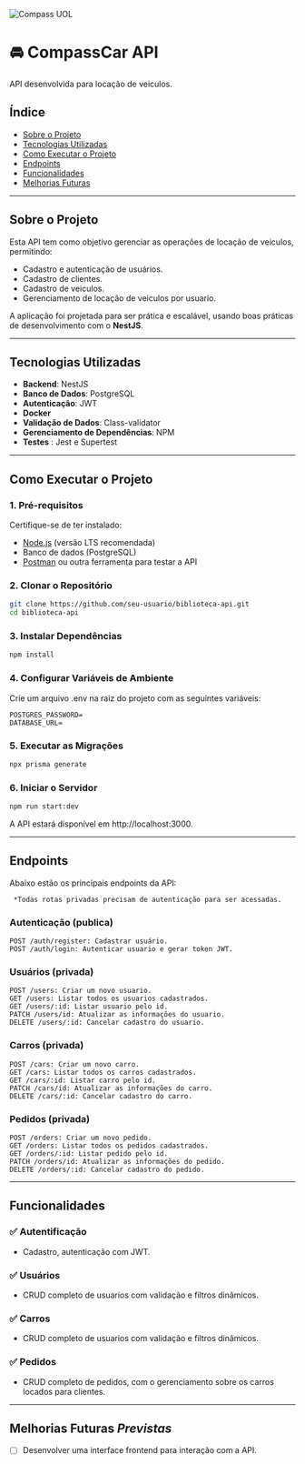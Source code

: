 ![Compass UOL](https://encrypted-tbn0.gstatic.com/images?q=tbn:ANd9GcSjETy0VOzv6gXdQZlWfiNFwK9qTxnPI8Obzw&s)

# 🚘 CompassCar API
API desenvolvida para locação de veiculos.

## **Índice**
- [Sobre o Projeto](#sobre-o-projeto)
- [Tecnologias Utilizadas](#tecnologias-utilizadas)
- [Como Executar o Projeto](#como-executar-o-projeto)
- [Endpoints](#endpoints)
- [Funcionalidades](#funcionalidades)
- [Melhorias Futuras](#melhorias-futuras-previstas)

---

## **Sobre o Projeto**
Esta API tem como objetivo gerenciar as operações de locação de veiculos, permitindo:
- Cadastro e autenticação de usuários.
- Cadastro de clientes.
- Cadastro de veiculos.
- Gerenciamento de locação de veiculos por usuario.

A aplicação foi projetada para ser prática e escalável, usando boas práticas de desenvolvimento com o **NestJS**.

---

## **Tecnologias Utilizadas**
- **Backend**: NestJS
- **Banco de Dados**: PostgreSQL
- **Autenticação**: JWT
- **Docker**
- **Validação de Dados**: Class-validator
- **Gerenciamento de Dependências**: NPM
- **Testes** : Jest e Supertest

---

## **Como Executar o Projeto**

### **1. Pré-requisitos**
Certifique-se de ter instalado:
- [Node.js](https://nodejs.org/) (versão LTS recomendada)
- Banco de dados (PostgreSQL)
- [Postman](https://www.postman.com/) ou outra ferramenta para testar a API

### **2. Clonar o Repositório**
```bash
git clone https://github.com/seu-usuario/biblioteca-api.git
cd biblioteca-api
```

### **3. Instalar Dependências**
```bash
npm install
```
### **4. Configurar Variáveis de Ambiente**
Crie um arquivo .env na raiz do projeto com as seguintes variáveis:
```dotenv
POSTGRES_PASSWORD=
DATABASE_URL=
```
### **5. Executar as Migrações**
```bash
npx prisma generate
```
### **6. Iniciar o Servidor**
```bash
npm run start:dev
```
A API estará disponível em http://localhost:3000.
___
## **Endpoints**
Abaixo estão os principais endpoints da API:

     *Todas rotas privadas precisam de autenticação para ser acessadas.

### **Autenticação (publica)**
```http
POST /auth/register: Cadastrar usuário.
POST /auth/login: Autenticar usuario e gerar token JWT.
```

### **Usuários (privada)**
```http
POST /users: Criar um novo usuario.
GET /users: Listar todos os usuarios cadastrados.
GET /users/:id: Listar usuario pelo id.
PATCH /users/id: Atualizar as informações do usuario.
DELETE /users/:id: Cancelar cadastro do usuario.
```

### **Carros (privada)**
```http
POST /cars: Criar um novo carro.
GET /cars: Listar todos os carros cadastrados.
GET /cars/:id: Listar carro pelo id.
PATCH /cars/id: Atualizar as informações do carro.
DELETE /cars/:id: Cancelar cadastro do carro.
```

### **Pedidos (privada)**
```http
POST /orders: Criar um novo pedido.
GET /orders: Listar todos os pedidos cadastrados.
GET /orders/:id: Listar pedido pelo id.
PATCH /orders/id: Atualizar as informações do pedido.
DELETE /orders/:id: Cancelar cadastro do pedido.
```
___
## **Funcionalidades**
### ✅ **Autentificação**
- Cadastro, autenticação com JWT.
### ✅ **Usuários**
- CRUD completo de usuarios com validação e filtros dinâmicos.
### ✅ **Carros**
- CRUD completo de usuarios com validação e filtros dinâmicos.
### ✅ **Pedidos**
- CRUD completo de pedidos, com o gerenciamento sobre os carros locados para clientes.
___
## **Melhorias Futuras ***Previstas*****
- [ ] Desenvolver uma interface frontend para interação com a API.
